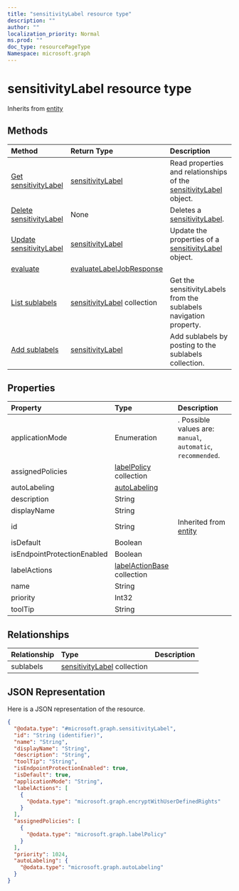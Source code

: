 ```yaml
---
title: "sensitivityLabel resource type"
description: ""
author: ""
localization_priority: Normal
ms.prod: ""
doc_type: resourcePageType
Namespace: microsoft.graph
---
```



# sensitivityLabel resource type




Inherits from [entity](../resources/entity.md)

## Methods
|Method|Return Type|Description|
|:---|:---|:---|
|[Get sensitivityLabel](../api/sensitivitylabel-get.md)|[sensitivityLabel](../resources/sensitivityLabel.md)|Read properties and relationships of the [sensitivityLabel](../resources/sensitivitylabel.md) object.|
|[Delete sensitivityLabel](../api/sensitivitylabel-delete.md)|None|Deletes a [sensitivityLabel](../resources/sensitivitylabel.md).|
|[Update sensitivityLabel](../api/sensitivitylabel-update.md)|[sensitivityLabel](../resources/sensitivityLabel.md)|Update the properties of a [sensitivityLabel](../resources/sensitivitylabel.md) object.|
|[evaluate](../api/sensitivitylabel-evaluate.md)|[evaluateLabelJobResponse](../resources/evaluateLabelJobResponse.md)||
|[List sublabels](../api/sensitivitylabel-list-sublabels.md)|[sensitivityLabel](../resources/sensitivityLabel.md) collection|Get the sensitivityLabels from the sublabels navigation property.|
|[Add sublabels](../api/sensitivitylabel-post-sublabels.md)|[sensitivityLabel](../resources/sensitivityLabel.md)|Add sublabels by posting to the sublabels collection.|

## Properties
|Property|Type|Description|
|:---|:---|:---|
|applicationMode|Enumeration|. Possible values are: `manual`, `automatic`, `recommended`.|
|assignedPolicies|[labelPolicy](../resources/labelPolicy.md) collection||
|autoLabeling|[autoLabeling](../resources/autoLabeling.md)||
|description|String||
|displayName|String||
|id|String| Inherited from [entity](../resources/entity.md)|
|isDefault|Boolean||
|isEndpointProtectionEnabled|Boolean||
|labelActions|[labelActionBase](../resources/labelActionBase.md) collection||
|name|String||
|priority|Int32||
|toolTip|String||

## Relationships
|Relationship|Type|Description|
|:---|:---|:---|
|sublabels|[sensitivityLabel](../resources/sensitivityLabel.md) collection||

## JSON Representation
Here is a JSON representation of the resource.
<!-- {
  "blockType": "resource",
  "keyProperty": "id",
  "@odata.type": "microsoft.graph.sensitivityLabel",
  "baseType": "microsoft.graph.entity",
  "openType": false
}
-->
``` json
{
  "@odata.type": "#microsoft.graph.sensitivityLabel",
  "id": "String (identifier)",
  "name": "String",
  "displayName": "String",
  "description": "String",
  "toolTip": "String",
  "isEndpointProtectionEnabled": true,
  "isDefault": true,
  "applicationMode": "String",
  "labelActions": [
    {
      "@odata.type": "microsoft.graph.encryptWithUserDefinedRights"
    }
  ],
  "assignedPolicies": [
    {
      "@odata.type": "microsoft.graph.labelPolicy"
    }
  ],
  "priority": 1024,
  "autoLabeling": {
    "@odata.type": "microsoft.graph.autoLabeling"
  }
}
```

